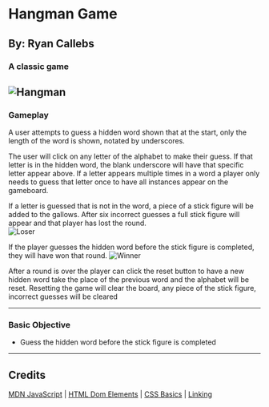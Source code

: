 # Hangman Game
## By: Ryan Callebs

### A classic game 
![Hangman](https://t4.ftcdn.net/jpg/05/17/38/33/360_F_517383341_8nWEFfM1KL3K5LNTjUDrne3x0kZiuxuj.jpg)
---
### Gameplay
A user attempts to guess a hidden word shown that at the start, only the length of the word is shown, notated by underscores.  
  
The user will click on any letter of the alphabet to make their guess. If that letter is in the hidden word, the blank underscore will have that specific letter appear above. If a letter appears multiple times in a word a player only needs to guess that letter once to have all instances appear on the gameboard.
  

If a letter is guessed that is not in the word, a piece of a stick figure will be added to the gallows. After six incorrect guesses a full stick figure will appear and that player has lost the round.  
![Loser](https://t4.ftcdn.net/jpg/02/23/95/09/360_F_223950983_a9ujSggzkQfpMMWJAnej7WsILFoYhY38.jpg)

If the player guesses the hidden word before the stick figure is completed, they will have won that round. ![Winner](https://i.gifer.com/RL4o.gif)


After a round is over the player can click the reset button to have a new hidden word take the place of the previous word and the alphabet will be reset. Resetting the game will clear the board, any piece of the stick figure, incorrect guesses will be cleared

---
### Basic Objective
- Guess the hidden word before the stick figure is completed



---
## Credits
[MDN JavaScript](https://developer.mozilla.org/en-US/docs/Web/JavaScript) | [HTML Dom Elements](https://www.w3schools.com/jsref/dom_obj_all.asp) | [CSS Basics](https://www.w3schools.com/css/default.asp) | [Linking](https://www.w3schools.com/js/js_window_location.asp)